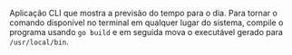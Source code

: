 Aplicação CLI que mostra a previsão do tempo para o dia. Para tornar o comando disponível no terminal em qualquer lugar do sistema, compile o programa usando `go build` e em seguida mova o executável gerado para `/usr/local/bin`.

